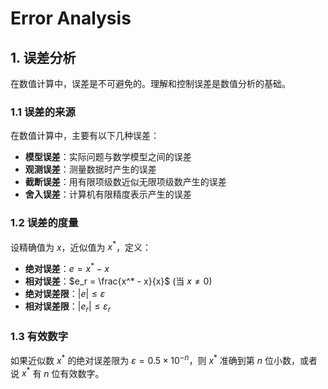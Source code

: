 # Error Analysis

## 1. 误差分析

在数值计算中，误差是不可避免的。理解和控制误差是数值分析的基础。

### 1.1 误差的来源

在数值计算中，主要有以下几种误差：

- **模型误差**：实际问题与数学模型之间的误差
- **观测误差**：测量数据时产生的误差
- **截断误差**：用有限项级数近似无限项级数产生的误差
- **舍入误差**：计算机有限精度表示产生的误差

### 1.2 误差的度量

设精确值为 $x$，近似值为 $x^*$，定义：

- **绝对误差**：$e = x^* - x$
- **相对误差**：$e_r = \frac{x^* - x}{x}$ (当 $x \neq 0$)
- **绝对误差限**：$|e| \leq \varepsilon$
- **相对误差限**：$|e_r| \leq \varepsilon_r$

### 1.3 有效数字

如果近似数 $x^*$ 的绝对误差限为 $\varepsilon = 0.5 \times 10^{-n}$，则 $x^*$ 准确到第 $n$ 位小数，或者说 $x^*$ 有 $n$ 位有效数字。